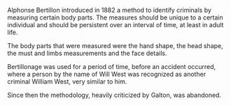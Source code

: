 Alphonse Bertillon introduced in 1882 a method to identify criminals by measuring certain body parts. The measures should be unique to a certain individual and should be persistent over an interval of time, at least in adult life.

The body parts that were measured were the hand shape, the head shape, the must and limbs measurements and the face details. 

Bertillonage was used for a period of time, before an accident occurred, where a person by the name of Will West was recognized as another criminal William West, very similar to him.

Since then the methodology, heavily criticized by Galton, was abandoned.
